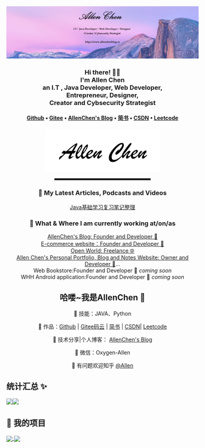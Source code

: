 <div align="center">
  <a href="https://www.allenchenblog.cn"><img src="images/allen-zc header.png" alt="AllenChen's header"></a>

<br>

<h3>Hi there! 👋😀<br>I'm Allen Chen<br>an I.T , Java Developer, Web Developer, <br>Entrepreneur, Designer, <br>Creator and Cybsecurity Strategist</h3>

<h4> <a href="https://github.com/Allen-zc">Github</a> • <a href="https://gitee.com/allen-zc">Gitee</a> • <a href="https://www.allenchenblog.cn">AllenChen's Blog</a> • <a href="https://www.jianshu.com/u/429669e67910">简书</a> • <a href="https://https//blog.csdn.net/YIGE_Programmer">CSDN</a> • <a href="https://leetcode-cn.com/u/allenchenchen/">Leetcode</a> </h4>

<a href="https://www.allenchenblog.cn"><img src="images/allen-zc.png" width="300"></a>

<hr width="50%" style="height:5px;">

<h3>📕 My Latest Articles, Podcasts and Videos</h3>

<!-- BLOG-POST-LIST:START -->

[Java基础学习复习笔记整理](https://allenchenblog.cn/2021/05/31/java2021-05-31/)

<!-- BLOG-POST-LIST:END -->

<h3>💼 What & Where I am currently working at/on/as</h3>

<p>
<a href="https://www.allenchenblog.cn">AllenChen's Blog: Founder and Developer 🏢</a><br>
<a href="">E-commerce website：Founder and Developer 🏬</a><br>
<a href="https://www.allenchenblog.cn">Open World: Freelance 🌐</a><br>
<a href="https://www.allenchenblog.cn">Allen Chen's Personal Portfolio, Blog and Notes Website: Owner and Developer 🚀</a>...<br>
Web Bookstore:Founder and Developer  🚀 <em>coming soon</em><br>
WHH Android application:Founder and Developer 🚀 <em>coming soon</em><br>
</p>



## 哈喽~我是AllenChen 🌱

👬 技能：JAVA、Python

🏡 作品：<a href="https://github.com/Allen-zc" target="_blank">Github</a> | <a href="https://gitee.com/allen-zc" target="_blank">Gitee码云</a> | <a href="https://www.jianshu.com/u/429669e67910" target="_blank">简书</a> | <a href="https://https://blog.csdn.net/YIGE_Programmer" target="_blank">CSDN</a>| <a href="https://leetcode-cn.com/u/allenchenchen/" target="_blank">Leetcode</a> 

🌱 技术分享|个人博客： <a href="https://allenchenblog.cn/" target="_blank">AllenChen's Blog</a>

💬 微信：Oxygen-Allen 

🤔 有问题欢迎知乎 <a href="https://www.zhihu.com/people/allen-31-59" target="_blank">@Allen</a>



</div>


## 统计汇总 ✨

<img align="Allen Chen's Github Stats" height="137px" src="https://github-readme-stats.vercel.app/api?username=Allen-zc&hide_title=true&hide_border=true&show_icons=true&include_all_commits=true&line_height=21&bg_color=0,EC6C6C,FFD479,FFFC79,73FA79&theme=outrun&locale=cn" /><img align="Most Used Languages" height="137px" src="https://github-readme-stats.vercel.app/api/top-langs/?username=Allen-zc&hide_title=true&hide_border=true&layout=compact&bg_color=0,73FA79,73FDFF,D783FF&theme=outrun&locale=cn" />



## 📓 我的项目

<a href="https://github.com/Allen-zc/Allen-zc.github.io.git"><img align="center" src="https://github-readme-stats.vercel.app/api/pin/?username=allen-zc&repo=Allen-zc.github.io&show_owner=AllenChen&bg_color=0,EC6C6C,FFD479,FFFC79,73FA79&theme=buefy "/></a><a href="https://github.com/Allen-zc/Allenchenblog.git"> <img align="center" src="https://github-readme-stats.vercel.app/api/pin/?username=allen-zc&repo=AllenChenBlog&show_owner=AllenChen&bg_color=0,73FA79,73FDFF,D783FF&theme=buefy "/></a>

